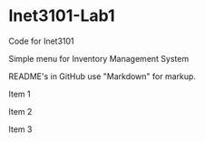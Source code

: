 # Inet3101-Lab1


Code for Inet3101

Simple menu for Inventory Management System

README's in GitHub use "Markdown" for markup.

Item 1

Item 2

Item 3
